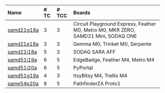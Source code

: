 | Name | # TC | # TCC | Boards |
|:------|:----|:----|:-----------------------|
| [samd21g18a](https://docs.rs/atsamd21g18a/) | 3 | 3 | Circuit Playground Express, Feather M0, Metro M0, MKR ZERO, SAMD21 Mini, SODAQ ONE |
| [samd21e18a](https://docs.rs/atsamd21e18a/) | 3 | 3 | Gemma M0, Trinket M0, Serpente |
| [samd21j18a](https://docs.rs/atsamd21j18a/) | 5 | 3 | SODAQ SARA AFF |
| [samd51j19a](https://docs.rs/atsamd51j19a/) | 6 | 5 | EdgeBadge, Feather M4, Metro M4 |
| [samd51j20a](https://docs.rs/atsamd51j20a/) | 6 | 5 | PyPortal |
| [samd51g19a](https://docs.rs/atsamd51g19a/) | 4 | 3 | ItsyBitsy M4, Trellis M4 |
| [same54p20a](https://docs.rs/atsame54p20a/) | 8 | 5 | PathfinderZA Proto1 |